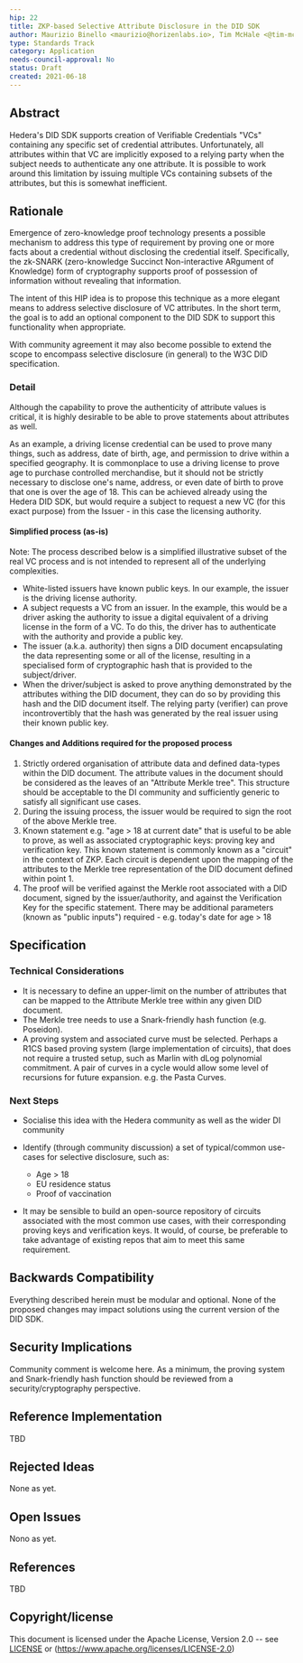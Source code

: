 ```yaml
---
hip: 22
title: ZKP-based Selective Attribute Disclosure in the DID SDK
author: Maurizio Binello <maurizio@horizenlabs.io>, Tim McHale <@tim-mchale>
type: Standards Track
category: Application
needs-council-approval: No
status: Draft
created: 2021-06-18
---
```


## Abstract

Hedera's DID SDK supports creation of Verifiable Credentials "VCs" containing any specific set of credential attributes. Unfortunately, all attributes within that VC are implicitly exposed to a relying party when the subject needs to authenticate any one attribute. It is possible to work around this limitation by issuing multiple VCs containing subsets of the attributes, but this is somewhat inefficient.

## Rationale

Emergence of zero-knowledge proof technology presents a possible mechanism to address this type of requirement by proving one or more facts about a credential without disclosing the credential itself. Specifically, the zk-SNARK (zero-knowledge Succinct Non-interactive ARgument of Knowledge) form of cryptography supports proof of possession of information without revealing that information.

The intent of this HIP idea is to propose this technique as a more elegant means to address selective disclosure of VC attributes. In the short term, the goal is to add an optional component to the DID SDK to support this functionality when appropriate.

With community agreement it may also become possible to extend the scope to encompass selective disclosure (in general) to the W3C DID specification.

### Detail

Although the capability to prove the authenticity of attribute values is critical, it is highly desirable to be able to prove statements about attributes as well.

As an example, a driving license credential can be used to prove many things, such as address, date of birth, age, and permission to drive within a specified geography. It is commonplace to use a driving license to prove age to purchase controlled merchandise, but it should not be strictly necessary to disclose one's name, address, or even date of birth to prove that one is over the age of 18. This can be achieved already using the Hedera DID SDK, but would require a subject to request a new VC (for this exact purpose) from the Issuer - in this case the licensing authority.

#### Simplified process (as-is)

Note: The process described below is a simplified illustrative subset of the real VC process and is not intended to represent all of the underlying complexities.

- White-listed issuers have known public keys. In our example, the issuer is the driving license authority.
- A subject requests a VC from an issuer. In the example, this would be a driver asking the authority to issue a digital equivalent of a driving license in the form of a VC. To do this, the driver has to authenticate with the authority and provide a public key.
- The issuer (a.k.a. authority) then signs a DID document encapsulating the data representing some or all of the license, resulting in a specialised form of cryptographic hash that is provided to the subject/driver.
- When the driver/subject is asked to prove anything demonstrated by the attributes withing the DID document, they can do so by providing this hash and the DID document itself. The relying party (verifier) can prove incontrovertibly that the hash was generated by the real issuer using their known public key.

#### Changes and Additions required for the proposed process

1. Strictly ordered organisation of attribute data and defined data-types within the DID document. The attribute values in the document should be considered as the leaves of an "Attribute Merkle tree". This structure should be acceptable to the DI community and sufficiently generic to satisfy all significant use cases.
2. During the issuing process, the issuer would be required to sign the root of the above Merkle tree.
3. Known statement e.g. "age > 18 at current date" that is useful to be able to prove, as well as associated cryptographic keys: proving key and verification key. This known statement is commonly known as a "circuit" in the context of ZKP. Each circuit is dependent upon the mapping of the attributes to the Merkle tree representation of the DID document defined within point 1.
4. The proof will be verified against the Merkle root associated with a DID document, signed by the issuer/authority, and against the Verification Key for the specific statement. There may be additional parameters (known as "public inputs") required - e.g. today's date for age > 18

## Specification

### Technical Considerations

- It is necessary to define an upper-limit on the number of attributes that can be mapped to the Attribute Merkle tree within any given DID document.
- The Merkle tree needs to use a Snark-friendly hash function (e.g. Poseidon).
- A proving system and associated curve must be selected. Perhaps a R1CS based proving system (large implementation of circuits), that does not require a trusted setup, such as Marlin with dLog polynomial commitment. A pair of curves in a cycle would allow some level of recursions for future expansion. e.g. the Pasta Curves.

### Next Steps

- Socialise this idea with the Hedera community as well as the wider DI community
- Identify (through community discussion) a set of typical/common use-cases for selective disclosure, such as:

  - Age > 18
  - EU residence status
  - Proof of vaccination

- It may be sensible to build an open-source repository of circuits associated with the most common use cases, with their corresponding proving keys and verification keys. It would, of course, be preferable to take advantage of existing repos that aim to meet this same requirement.

## Backwards Compatibility

Everything described herein must be modular and optional. None of the proposed changes may impact solutions using the current version of the DID SDK.

## Security Implications

Community comment is welcome here. As a minimum, the proving system and Snark-friendly hash function should be reviewed from a security/cryptography perspective.

## Reference Implementation

TBD

## Rejected Ideas

None as yet.

## Open Issues

Nono as yet.

## References

TBD

## Copyright/license

This document is licensed under the Apache License, Version 2.0 -- see [LICENSE](../LICENSE) or (https://www.apache.org/licenses/LICENSE-2.0)
